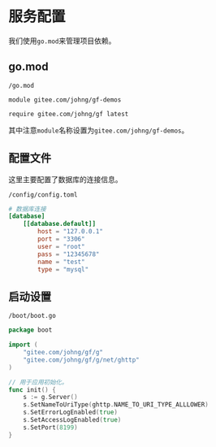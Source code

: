 
# 服务配置

我们使用`go.mod`来管理项目依赖。

## go.mod
`/go.mod`
```
module gitee.com/johng/gf-demos

require gitee.com/johng/gf latest
```
其中注意`module`名称设置为`gitee.com/johng/gf-demos`。


## 配置文件
这里主要配置了数据库的连接信息。

`/config/config.toml`
```toml
# 数据库连接
[database]
    [[database.default]]
        host = "127.0.0.1"
        port = "3306"
        user = "root"
        pass = "12345678"
        name = "test"
        type = "mysql"
```

## 启动设置
`/boot/boot.go`
```go
package boot

import (
    "gitee.com/johng/gf/g"
    "gitee.com/johng/gf/g/net/ghttp"
)

// 用于应用初始化。
func init() {
    s := g.Server()
    s.SetNameToUriType(ghttp.NAME_TO_URI_TYPE_ALLLOWER)
    s.SetErrorLogEnabled(true)
    s.SetAccessLogEnabled(true)
    s.SetPort(8199)
}
```


